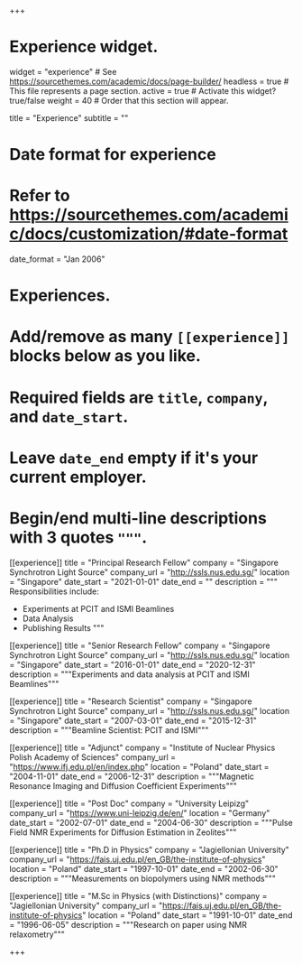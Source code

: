 +++
# Experience widget.
widget = "experience"  # See https://sourcethemes.com/academic/docs/page-builder/
headless = true  # This file represents a page section.
active = true  # Activate this widget? true/false
weight = 40  # Order that this section will appear.

title = "Experience"
subtitle = ""

# Date format for experience
#   Refer to https://sourcethemes.com/academic/docs/customization/#date-format
date_format = "Jan 2006"

# Experiences.
#   Add/remove as many `[[experience]]` blocks below as you like.
#   Required fields are `title`, `company`, and `date_start`.
#   Leave `date_end` empty if it's your current employer.
#   Begin/end multi-line descriptions with 3 quotes `"""`.

[[experience]]
  title = "Principal Research Fellow"
  company = "Singapore Synchrotron Light Source"
  company_url = "http://ssls.nus.edu.sg/"
  location = "Singapore"
  date_start = "2021-01-01"
  date_end = ""
  description = """
  Responsibilities include:
  
  * Experiments at PCIT and ISMI Beamlines
  * Data Analysis
  * Publishing Results
  """



[[experience]]
  title = "Senior Research Fellow"
  company = "Singapore Synchrotron Light Source"
  company_url = "http://ssls.nus.edu.sg/"
  location = "Singapore"
  date_start = "2016-01-01"
  date_end = "2020-12-31"
  description = """Experiments and data analysis at PCIT and ISMI Beamlines"""

[[experience]]
  title = "Research Scientist"
  company = "Singapore Synchrotron Light Source"
  company_url = "http://ssls.nus.edu.sg/"
  location = "Singapore"
  date_start = "2007-03-01"
  date_end = "2015-12-31"
  description = """Beamline Scientist: PCIT and ISMI"""

[[experience]]
  title = "Adjunct"
  company = "Institute of Nuclear Physics Polish Academy of Sciences"
  company_url = "https://www.ifj.edu.pl/en/index.php"
  location = "Poland"
  date_start = "2004-11-01"
  date_end = "2006-12-31"
  description = """Magnetic Resonance Imaging and Diffusion Coefficient Experiments"""
  
  [[experience]]
  title = "Post Doc"
  company = "University Leipizg"
  company_url = "https://www.uni-leipzig.de/en/"
  location = "Germany"
  date_start = "2002-07-01"
  date_end = "2004-06-30"
  description = """Pulse Field NMR Experiments for Diffusion Estimation in Zeolites""" 
  
  [[experience]]
  title = "Ph.D in Physics"
  company = "Jagiellonian University"
  company_url = "https://fais.uj.edu.pl/en_GB/the-institute-of-physics"
  location = "Poland"
  date_start = "1997-10-01"
  date_end = "2002-06-30"
  description = """Measurements on biopolymers using NMR methods"""
  
  [[experience]]
  title = "M.Sc in Physics (with Distinctions)"
  company = "Jagiellonian University"
  company_url = "https://fais.uj.edu.pl/en_GB/the-institute-of-physics"
  location = "Poland"
  date_start = "1991-10-01"
  date_end = "1996-06-05"
  description = """Research on paper using NMR relaxometry"""

+++
